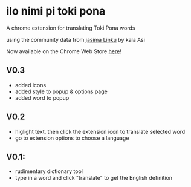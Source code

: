 # ilo nimi pi toki pona
A chrome extension for translating Toki Pona words

using the community data from [jasima Linku](https://lipu-linku.github.io/about/jasima/) by kala Asi

Now available on the Chrome Web Store [here](https://chrome.google.com/webstore/detail/toki-pona-dictionary/cccekjhkcfnbfdkimklpaednfcekcbac?authuser=1)!

## V0.3
- added icons
- added style to popup & options page
- added word to popup

## V0.2
- higlight text, then click the extension icon to translate selected word
- go to extension options to choose a language

## V0.1:
- rudimentary dictionary tool
- type in a word and click "translate" to get the English definition